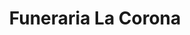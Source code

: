 ---
title: "Funeraria La Corona"
url: /chinandega/funeraria-la-corona/
shop: directores de funerarias
---